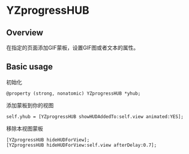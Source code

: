 # YZprogressHUB
## Overview
在指定的页面添加GIF蒙板，设置GIF图或者文本的属性。
## Basic usage
初始化

    @property (strong, nonatomic) YZprogressHUB *yhub;
添加蒙板到你的视图

    self.yhub = [YZprogressHUB showHUDAddedTo:self.view animated:YES];   
移除本视图蒙板

    [YZprogressHUB hideHUDForView];
    [YZprogressHUB hideHUDForView:self.view afterDelay:0.7];

